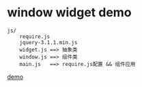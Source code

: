 # window widget demo

```shell
js/
	require.js
	jquery-3.1.1.min.js
	widget.js ==> 抽象类
	window.js ==> 组件类
	main.js   ==> require.js配置 && 组件应用
```

[demo](http://94younglau.github.io/window-widget-demo)